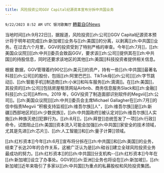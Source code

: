 ```yaml
---
title: 风险投资公司GGV Capital纪源资本宣布分拆中共国业务
---
```

`9/22/2023 8:52 AM UTC 银河歌舞厅` [轉載自GNews](https://gnews.org/articles/1725750)

当地时间[[zh:9月22日]]，据报道，风险投资[[zh:公司]]GGV Capital纪源资本预计将于明年初完成[[zh:新加坡]]业务与[[zh:美国]]的分离，以剥离[[zh:中共国]]业务。在过去六个月里，GGV的投资受到了特别严格的审查。今年[[zh:7月]]，[[zh:美国众议院]][[zh:中共]]委员会致函GGV，要求该[[zh:公司]]提供其在[[zh:中共国]]的持股信息，同时还要求该地区的其他[[zh:美国]]科技投资者提供相关信息。

根据 数据，GGV管理着约90亿[[zh:美元]]的资产，持有一些[[zh:中共国]]最著名科技[[zh:公司]]的股份，包括[[zh:阿里巴巴]]、TikTok母[[zh:公司]][[zh:字节跳动]]、[[zh:智能手机]]制造商[[zh:小米]]和叫车服务[[zh:滴滴]]。在[[zh:美国]]，其投资的[[zh:公司]]包括房屋租赁网站Airbnb、商务信息服务Slack和[[zh:金融]]科技[[zh:公司]]Affirm。2019 年，GGV投资了制造面部识别软件的Megvii[[zh:公司]]。[[zh:美国众议院]][[zh:中共]]委员会主席Michael Gallagher在[[zh:7月]]的信中指责Megvii “积极支持监视[[zh:维吾尔族]]人"，[[zh:维吾尔族]]是[[zh:新疆]]西部地区的[[zh:少数民族]]，[[zh:中共国政府]]被认定对[[zh:维吾尔族]]人实施[[zh:种族灭绝]]犯罪行为。[[zh:8月]]，[[zh:拜登]]总统签发了一项[[zh:行政]]命令，试图阻止[[zh:美国]]资本流入可能会加强[[zh:中共国]]家安全的技术领域，尤其是先进[[zh:芯片]]、[[zh:人工智能]]和[[zh:量子计算]]领域。

[[zh:红杉资本]]今年[[zh:6月]]宣布将分拆在[[zh:中共国]]和[[zh:美国]]的业务，结束了长达20年的合作关系，这被广泛认为是[[zh:硅谷]]建立全球风险投资业务最成功的努力。[[zh:红杉资本]]的[[zh:中共国]]分支机构--[[zh:红杉资本]]今年在[[zh:新加坡]]设立了办事处。GGV的[[zh:亚洲]]业务也将设在[[zh:新加坡]]，[[zh:新加坡]]近年来吸引了多家以[[zh:中共国]]为重点的私募股权和风险投资集团。

